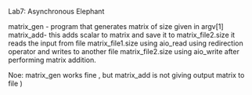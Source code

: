 Lab7: Asynchronous Elephant

matrix_gen - program that generates matrix of size given in argv[1]
matrix_add- this adds scalar to matrix and save it to matrix_file2.size
it reads the input from file matrix_file1.size using aio_read using redirection operator and writes to another file matrix_file2.size using aio_write after performing matrix addition.

Noe: matrix_gen works fine , but matrix_add is not giving output matrix to file )

